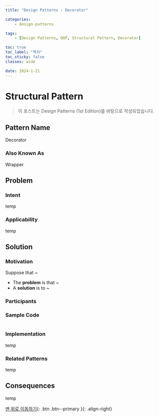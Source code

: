 ```yaml
---
title: "Design Patterns : Decorator"

categories:
    - design-patterns

tags:
    - [Design Patterns, OOP, Structural Pattern, Decorator]

toc: true
toc_label: "목차"
toc_sticky: false
classes: wide

date: 2024-1-21
---
```


# Structural Pattern

> 이 포스트는 Design Patterns (1st Edition)를 바탕으로 작성되었습니다.

## Pattern Name
Decorator

### Also Known As
Wrapper


## Problem

### Intent
temp

### Applicability
temp


## Solution

### Motivation
Suppose that ~
- The **problem** is that ~
- A **solution** is to ~

### Participants

### Sample Code
```c++

```

### Implementation
temp

### Related Patterns
temp


## Consequences
temp

[맨 위로 이동하기](#){: .btn .btn--primary }{: .align-right}